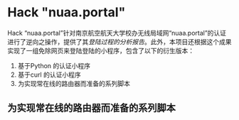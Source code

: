 # Hack "nuaa.portal"
Hack “nuaa.portal”针对南京航空航天大学校办无线局域网“nuaa.portal”的认证进行了逆向之操作，提供了其*登陆过程的分析报告*。此外，本项目还根据这个成果实现了一组免除网页来登陆登陆的小程序，包含了以下的衍生版本：
1. 基于Python 的认证小程序
2. 基于curl 的认证小程序
3. 为实现常在线的路由器而准备的系列脚本

## 为实现常在线的路由器而准备的系列脚本
